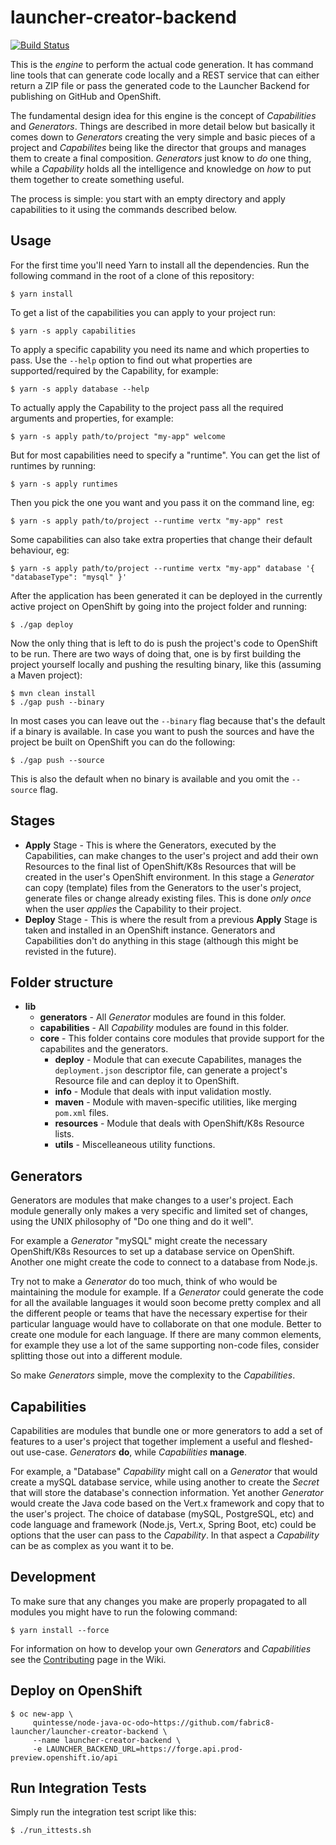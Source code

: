 # launcher-creator-backend

[![Build Status](https://semaphoreci.com/api/v1/fabric8-launcher/launcher-creator-backend/branches/master/badge.svg)](https://semaphoreci.com/fabric8-launcher/launcher-creator-backend)

This is the _engine_ to perform the actual code generation. It has command line tools that can generate code locally and a REST service that
can either return a ZIP file or pass the generated code to the Launcher Backend for publishing on GitHub and OpenShift.

The fundamental design idea for this engine is the concept of _Capabilities_ and _Generators_. Things are described in more detail
below but basically it comes down to _Generators_ creating the very simple and basic pieces of a project and _Capabilites_
being like the director that groups and manages them to create a final composition. _Generators_ just know to _do_ one thing,
while a _Capability_ holds all the intelligence and knowledge on _how_ to put them together to create something useful.

The process is simple: you start with an empty directory and apply capabilities to it using the commands described below.

## Usage

For the first time you'll need Yarn to install all the dependencies. Run the following command in the root of a clone of this repository:

```
$ yarn install
```

To get a list of the capabilities you can apply to your project run:

```
$ yarn -s apply capabilities
```

To apply a specific capability you need its name and which properties to pass. Use the `--help` option to find out what
properties are supported/required by the Capability, for example:

```
$ yarn -s apply database --help
```

To actually apply the Capability to the project pass all the required arguments and properties, for example:

```
$ yarn -s apply path/to/project "my-app" welcome
```

But for most capabilities need to specify a "runtime". You can get the list of runtimes by running:

```
$ yarn -s apply runtimes
```

Then you pick the one you want and you pass it on the command line, eg:

```
$ yarn -s apply path/to/project --runtime vertx "my-app" rest
```

Some capabilities can also take extra properties that change their default behaviour, eg:

```
$ yarn -s apply path/to/project --runtime vertx "my-app" database '{ "databaseType": "mysql" }'
```

After the application has been generated it can be deployed in the currently active project on OpenShift by going into the
project folder and running:

```
$ ./gap deploy
```

Now the only thing that is left to do is push the project's code to OpenShift to be run. There are two ways of doing that,
one is by first building the project yourself locally and pushing the resulting binary, like this (assuming a Maven project):

```
$ mvn clean install
$ ./gap push --binary
```

In most cases you can leave out the `--binary` flag because that's the default if a binary is available. In case you want
to push the sources and have the project be built on OpenShift you can do the following:

```
$ ./gap push --source
```

This is also the default when no binary is available and you omit the `--source` flag.

## Stages

 - **Apply** Stage - This is where the Generators, executed by the Capabilities, can make changes to the user's project
 and add their own Resources to the final list of OpenShift/K8s Resources that will be created in the user's OpenShift
 environment. In this stage a _Generator_ can copy (template) files from the Generators to the user's project, generate
 files or change already existing files. This is done _only once_ when the user _applies_ the Capability to their project.
- **Deploy** Stage - This is where the result from a previous **Apply** Stage is taken and installed in an OpenShift
instance. Generators and Capabilities don't do anything in this stage (although this might be revisted in the future).

## Folder structure

 - **lib**
   - **generators** - All _Generator_ modules are found in this folder.
   - **capabilities** - All _Capability_ modules are found in this folder.
   - **core** - 
     This folder contains core modules that provide support for the
     capabilites and the generators.
     - **deploy** - Module that can execute Capabilites, manages the `deployment.json` descriptor file,
       can generate a project's Resource file and can deploy it to OpenShift.
     - **info** - Module that deals with input validation mostly.
     - **maven** - Module with maven-specific utilities, like merging `pom.xml` files.
     - **resources** - Module that deals with OpenShift/K8s Resource lists.
     - **utils** - Miscelleaneous utility functions.
   
## Generators

Generators are modules that make changes to a user's project. Each module generally only makes a very specific
and limited set of changes, using the UNIX philosophy of "Do one thing and do it well".

For example a _Generator_ "mySQL" might create the necessary OpenShift/K8s Resources to set up a database service
on OpenShift. Another one might create the code to connect to a database from Node.js.

Try not to make a _Generator_ do too much, think of who would be maintaining the module for example. If a _Generator_
could generate the code for all the available languages it would soon become pretty complex and all the different people
or teams that have the necessary expertise for their particular language would have to collaborate on that one module.
Better to create one module for each language. If there are many common elements, for example they use a lot of the same
supporting non-code files, consider splitting those out into a different module.

So make _Generators_ simple, move the complexity to the _Capabilities_.

## Capabilities

Capabilities are modules that bundle one or more generators to add a set of features to a user's project that
together implement a useful and fleshed-out use-case. _Generators_ **do**, while _Capabilities_ **manage**.

For example, a "Database" _Capability_ might call on a _Generator_ that would create a mySQL database service,
while using another to create the _Secret_ that will store the database's connection information. Yet another
_Generator_ would create the Java code based on the Vert.x framework and copy that to the user's project. The
choice of database (mySQL, PostgreSQL, etc) and code language and framework (Node.js, Vert.x, Spring Boot, etc)
could be options that the user can pass to the _Capability_. In that aspect a _Capability_ can be as complex as
you want it to be.

## Development

To make sure that any changes you make are properly propagated to all modules you might have to run the folowing
command:

```
$ yarn install --force
```

For information on how to develop your own _Generators_ and _Capabilities_ see the
[Contributing](https://github.com/fabric8-launcher/launcher-creator-backend/wiki/Contributing) page in the Wiki.

## Deploy on OpenShift

```
$ oc new-app \
     quintesse/node-java-oc-odo~https://github.com/fabric8-launcher/launcher-creator-backend \
     --name launcher-creator-backend \
     -e LAUNCHER_BACKEND_URL=https://forge.api.prod-preview.openshift.io/api
```

## Run Integration Tests

Simply run the integration test script like this:

```
$ ./run_ittests.sh
```
